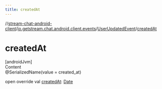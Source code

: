 ```yaml
---
title: createdAt
---
```

//[stream-chat-android-client](../../../index.md)/[io.getstream.chat.android.client.events](../index.md)/[UserUpdatedEvent](index.md)/[createdAt](createdAt.md)



# createdAt  
[androidJvm]  
Content  
@SerializedName(value = created_at)  
  
open override val [createdAt](createdAt.md): [Date](https://developer.android.com/reference/kotlin/java/util/Date.html)  




